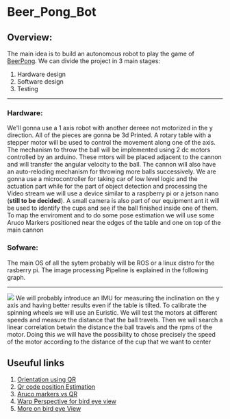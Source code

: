 # Beer_Pong_Bot

## Overview:
The main idea is to build an autonomous robot to play  the game of [BeerPong](https://en.wikipedia.org/wiki/Beer_pong).
We can divide the project in 3 main stages:
1. Hardware design
2. Software design
3. Testing
---

### Hardware:
We'll gonna use a 1 axis robot with another dereee  not motorized in the y direction. All of the pieces are gonna be 3d Printed. A rotary table with a stepper motor will be used to control the movement along one of the axis. The mechanism to throw the ball will be implemented using 2 dc motors controlled by an arduino. These mtors will be placed adjacent to the cannon and will transfer the angular velocity to the ball. The cannon will also have an auto-reloding mechanism for throwing more balls successively. We are gonna use a microcontroller for taking car of low level logic and the actuation part while for the part of object detection and processing the Video stream we will use a device similar to a raspberry pi or a jetson nano (**still to be decided**). A small camera is also part of our equipment ant it will be used to identify the cups and see if the ball finished inside one of them.
To map the enviroment and to do some pose estimation we will use some Aruco Markers positioned near the edges of the table and one on top of the main cannon

### Sofware:
The main OS of all the sytem probably will be ROS or a linux distro for the rasberry pi. The  image processing Pipeline is explained in the following graph.

---
[![](https://mermaid.ink/img/pako:eNp1UUFqwzAQ_MqiUwvJB3woJHZaSgmEJj3ZOSjWOhGNtGIlxYQof69Ut9BLdRKjmdmd0U30pFBU4sjSnWDXdBbyWbTvKBUsOPYERvInst_DfP6UNuR10GSBhuk5wfKhJmKlrQwI26sPaB4nm5f2zdJoIcjDGaHRBq3P2n0xgjVKHxkVjDqcMsVh-t9pWYZD2iAPxAaWmhXgFeGicYRUtzty0JRRBdhPmrpomvbl4_UvkGqygSJDgwH7EiXBqq2j8_Cb7Ye-mtjGxbyNtMcc4YBh1Bb66AChl9bmItJzu6YLQt7WOeRvsZgJg2ykVrnaW0E6EU5osBNVviocZDyHTnT2nqkyBtpebS-qwBFnIjqVC2i0zJ9iRDXIs8f7FwwKj4o)](https://mermaid.live/edit#pako:eNp1UUFqwzAQ_MqiUwvJB3woJHZaSgmEJj3ZOSjWOhGNtGIlxYQof69Ut9BLdRKjmdmd0U30pFBU4sjSnWDXdBbyWbTvKBUsOPYERvInst_DfP6UNuR10GSBhuk5wfKhJmKlrQwI26sPaB4nm5f2zdJoIcjDGaHRBq3P2n0xgjVKHxkVjDqcMsVh-t9pWYZD2iAPxAaWmhXgFeGicYRUtzty0JRRBdhPmrpomvbl4_UvkGqygSJDgwH7EiXBqq2j8_Cb7Ye-mtjGxbyNtMcc4YBh1Bb66AChl9bmItJzu6YLQt7WOeRvsZgJg2ykVrnaW0E6EU5osBNVviocZDyHTnT2nqkyBtpebS-qwBFnIjqVC2i0zJ9iRDXIs8f7FwwKj4o)
We will probably introduce an IMU for measuring the inclination on the y axis and having better results even if the table is tilted. To calibrate the spinning wheels we will use an Euristic. We will test the motors at different speeds and measure the distance that the ball travels. Then we will search a linear correlation betwin the distance the ball travels and the rpms of the motor. Doing this we will have the possibility to chose precisely the speed of the motor according to the distance of the cup that we want to center








## Useuful links
1. [Orientation using QR](https://temugeb.github.io/python/computer_vision/2021/06/15/QR-Code_Orientation.html)
2. [Qr code position Estimation](https://github.com/envyen/qr-pose-estimation)
3. [Aruco markers vs QR](https://docs.opencv.org/4.x/d5/dae/tutorial_aruco_detection.html)
4. [Warp Perspective for bird eye view](https://answers.opencv.org/question/232957/apply-getperspectivetransform-and-warpperspective-for-bird-eye-view-python/)
5. [More on bird eye View](https://nikolasent.github.io/opencv/2017/05/07/Bird's-Eye-View-Transformation.html)
